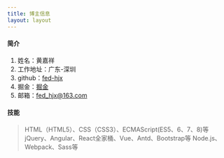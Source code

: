 ```yaml
---
title: 博主信息
layout: layout
---
```

#### 简介
1. 姓名：黄嘉祥
2. 工作地址：广东-深圳
3. github：[fed-hjx](https://github.com/fed-hjx)
4. 掘金：[掘金](https://juejin.im/user/5925739aa0bb9f005f833b61/posts)
5. 邮箱：fed_hjx@163.com

#### 技能
> HTML（HTML5）、CSS（CSS3）、ECMAScript(ES5、6、7、8)等
> jQuery、Angular、React全家桶、Vue、Antd、Bootstrap等
> Node.js、Webpack、Sass等
